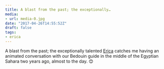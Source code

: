 ```yaml
---
title: A blast from the past; the exceptionally…
media:
- url: media-0.jpg
date: "2017-04-26T14:55:52Z"
draft: false
tags:
- erica
---
```

A blast from the past; the exceptionally talented [Erica](/tags/erica) catches me having an animated conversation with our Bedouin guide in the middle of the Egyptian Sahara two years ago, almost to the day. 😊
